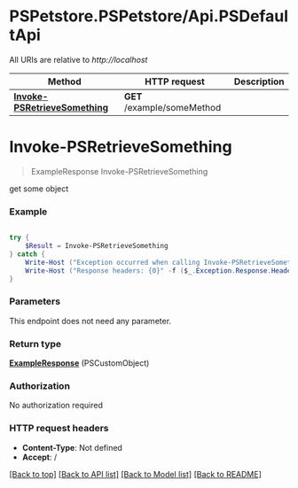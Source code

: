 # PSPetstore.PSPetstore/Api.PSDefaultApi

All URIs are relative to *http://localhost*

Method | HTTP request | Description
------------- | ------------- | -------------
[**Invoke-PSRetrieveSomething**](PSDefaultApi.md#Invoke-PSRetrieveSomething) | **GET** /example/someMethod | 


<a id="Invoke-PSRetrieveSomething"></a>
# **Invoke-PSRetrieveSomething**
> ExampleResponse Invoke-PSRetrieveSomething<br>



get some object

### Example
```powershell

try {
    $Result = Invoke-PSRetrieveSomething
} catch {
    Write-Host ("Exception occurred when calling Invoke-PSRetrieveSomething: {0}" -f ($_.ErrorDetails | ConvertFrom-Json))
    Write-Host ("Response headers: {0}" -f ($_.Exception.Response.Headers | ConvertTo-Json))
}
```

### Parameters
This endpoint does not need any parameter.

### Return type

[**ExampleResponse**](ExampleResponse.md) (PSCustomObject)

### Authorization

No authorization required

### HTTP request headers

 - **Content-Type**: Not defined
 - **Accept**: /

[[Back to top]](#) [[Back to API list]](../README.md#documentation-for-api-endpoints) [[Back to Model list]](../README.md#documentation-for-models) [[Back to README]](../README.md)

